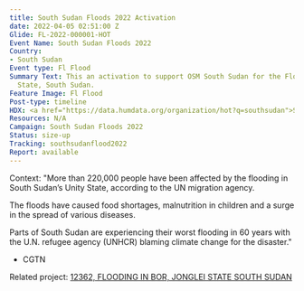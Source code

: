 ```yaml
---
title: South Sudan Floods 2022 Activation
date: 2022-04-05 02:51:00 Z
Glide: FL-2022-000001-HOT
Event Name: South Sudan Floods 2022
Country:
- South Sudan
Event type: Fl Flood
Summary Text: This an activation to support OSM South Sudan for the Floodings in Unity
  State, South Sudan.
Feature Image: Fl Flood
Post-type: timeline
HDX: <a href="https://data.humdata.org/organization/hot?q=southsudan">South Sudan</a>
Resources: N/A
Campaign: South Sudan Floods 2022
Status: size-up
Tracking: southsudanflood2022
Report: available
---
```


Context: "More than 220,000 people have been affected by the flooding in South Sudan’s Unity State, according to the UN migration agency.

The floods have caused food shortages, malnutrition in children and a surge in the spread of various diseases.

Parts of South Sudan are experiencing their worst flooding in 60 years with the U.N. refugee agency (UNHCR) blaming climate change for the disaster." 

- CGTN


Related project: <a href="https://tasks.hotosm.org/projects/12362">12362, FLOODING IN BOR, JONGLEI STATE SOUTH SUDAN</a> 